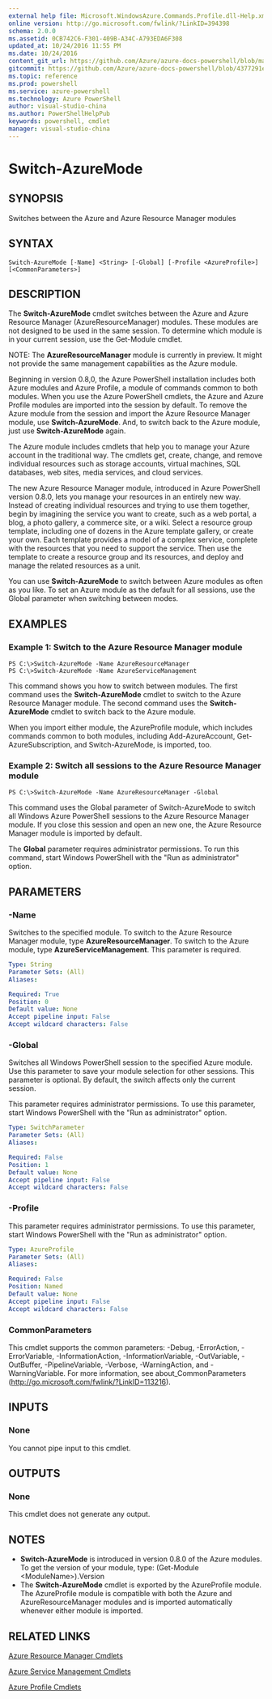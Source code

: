 ```yaml
---
external help file: Microsoft.WindowsAzure.Commands.Profile.dll-Help.xml
online version: http://go.microsoft.com/fwlink/?LinkID=394398
schema: 2.0.0
ms.assetid: 0CB742C6-F301-409B-A34C-A793EDA6F308
updated_at: 10/24/2016 11:55 PM
ms.date: 10/24/2016
content_git_url: https://github.com/Azure/azure-docs-powershell/blob/master/azureps-cmdlets-docs/ServiceManagement/Azure.Profile/v0.9.8/Switch-AzureMode.md
gitcommit: https://github.com/Azure/azure-docs-powershell/blob/4377291ee360e58e2c1c5d644155daf6a0279055/azureps-cmdlets-docs/ServiceManagement/Azure.Profile/v0.9.8/Switch-AzureMode.md
ms.topic: reference
ms.prod: powershell
ms.service: azure-powershell
ms.technology: Azure PowerShell
author: visual-studio-china
ms.author: PowerShellHelpPub
keywords: powershell, cmdlet
manager: visual-studio-china
---
```


# Switch-AzureMode

## SYNOPSIS
Switches between the Azure and Azure Resource Manager modules

## SYNTAX

```
Switch-AzureMode [-Name] <String> [-Global] [-Profile <AzureProfile>] [<CommonParameters>]
```

## DESCRIPTION
The **Switch-AzureMode** cmdlet switches between the Azure and Azure Resource Manager (AzureResourceManager) modules.
These modules are not designed to be used in the same session.
To determine which module is in your current session, use the Get-Module cmdlet.

NOTE: The **AzureResourceManager** module is currently in preview.
It might not provide the same management capabilities as the Azure module.

Beginning in version 0.8,0, the Azure PowerShell installation includes both Azure modules and Azure Profile, a module of commands common to both modules.
When you use the Azure PowerShell cmdlets, the Azure and Azure Profile modules are imported into the session by default.
To remove the Azure module from the session and import the Azure Resource Manager module, use **Switch-AzureMode**.
And, to switch back to the Azure module, just use **Switch-AzureMode** again.

The Azure module includes cmdlets that help you to manage your Azure account in the traditional way.
The cmdlets get, create, change, and remove individual resources such as storage accounts, virtual machines, SQL databases, web sites, media services, and cloud services.

The new Azure Resource Manager module, introduced in Azure PowerShell version 0.8.0, lets you manage your resources in an entirely new way.
Instead of creating individual resources and trying to use them together, begin by imagining the service you want to create, such as a web portal, a blog, a photo gallery, a commerce site, or a wiki.
Select a resource group template, including one of dozens in the Azure template gallery, or create your own.
Each template provides a model of a complex service, complete with the resources that you need to support the service.
Then use the template to create a resource group and its resources, and deploy and manage the related resources as a unit.

You can use **Switch-AzureMode** to switch between Azure modules as often as you like.
To set an Azure module as the default for all sessions, use the Global parameter when switching between modes.

## EXAMPLES

### Example 1: Switch to the Azure Resource Manager module
```
PS C:\>Switch-AzureMode -Name AzureResourceManager
PS C:\>Switch-AzureMode -Name AzureServiceManagement
```

This command shows you how to switch between modules.
The first command uses the **Switch-AzureMode** cmdlet to switch to the Azure Resource Manager module.
The second command uses the **Switch-AzureMode** cmdlet to switch back to the Azure module.

When you import either module, the AzureProfile module, which includes commands common to both modules, including Add-AzureAccount, Get-AzureSubscription, and Switch-AzureMode, is imported, too.

### Example 2: Switch all sessions to the Azure Resource Manager module
```
PS C:\>Switch-AzureMode -Name AzureResourceManager -Global
```

This command uses the Global parameter of Switch-AzureMode to switch all Windows Azure PowerShell sessions to the Azure Resource Manager module.
If you close this session and open an new one, the Azure Resource Manager module is imported by default.

The **Global** parameter requires administrator permissions.
To run this command, start Windows PowerShell with the "Run as administrator" option.

## PARAMETERS

### -Name
Switches to the specified module.
To switch to the Azure Resource Manager  module, type **AzureResourceManager**.
To switch to the Azure module, type **AzureServiceManagement**.
This parameter is required.

```yaml
Type: String
Parameter Sets: (All)
Aliases: 

Required: True
Position: 0
Default value: None
Accept pipeline input: False
Accept wildcard characters: False
```

### -Global
Switches all Windows PowerShell session to the specified Azure module.
Use this parameter to save your module selection for other sessions.
This parameter is optional.
By default, the switch affects only the current session.

This parameter requires administrator permissions.
To use this parameter, start Windows PowerShell with the "Run as administrator" option.

```yaml
Type: SwitchParameter
Parameter Sets: (All)
Aliases: 

Required: False
Position: 1
Default value: None
Accept pipeline input: False
Accept wildcard characters: False
```

### -Profile
This parameter requires administrator permissions.
To use this parameter, start Windows PowerShell with the "Run as administrator" option.

```yaml
Type: AzureProfile
Parameter Sets: (All)
Aliases: 

Required: False
Position: Named
Default value: None
Accept pipeline input: False
Accept wildcard characters: False
```

### CommonParameters
This cmdlet supports the common parameters: -Debug, -ErrorAction, -ErrorVariable, -InformationAction, -InformationVariable, -OutVariable, -OutBuffer, -PipelineVariable, -Verbose, -WarningAction, and -WarningVariable. For more information, see about_CommonParameters (http://go.microsoft.com/fwlink/?LinkID=113216).

## INPUTS

### None
You cannot pipe input to this cmdlet.

## OUTPUTS

### None
This cmdlet does not generate any output.

## NOTES
* **Switch-AzureMode** is introduced in version 0.8.0 of the Azure modules. To get the version of your module, type: (Get-Module \<ModuleName\>).Version
* The **Switch-AzureMode** cmdlet is exported by the AzureProfile module. The AzureProfile module is compatible with both the Azure and AzureResourceManager modules and is imported automatically whenever either module is imported.

## RELATED LINKS

[Azure Resource Manager Cmdlets](http://go.microsoft.com/fwlink/?LinkID=394765)

[Azure Service Management Cmdlets](http://go.microsoft.com/fwlink/?LinkID=396348)

[Azure Profile Cmdlets](xref:ServiceManagement/Azure.Profile/v0.9.8/Azure.Profile.md)



